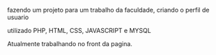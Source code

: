 fazendo um projeto para um trabalho da faculdade, criando o perfil de usuario

utilizado PHP, HTML, CSS, JAVASCRIPT e MYSQL

Atualmente trabalhando no front da pagina.
